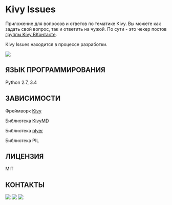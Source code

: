 Kivy Issues
===========

Приложение для вопросов и ответов по тематике Kivy. Вы можете как задать 
свой вопрос, так и ответить на чужой. По сути - это чекер постов [группы Kivy 
ВКонтакте](https://m.vk.com/kivy_ru).

Kivy Issues находится в процессе разработки.

<img src="https://raw.githubusercontent.com/HeaTTheatR/KivyIssues/master/data/images/screenshoot/previous_new.png" 
align="center"/>

ЯЗЫК ПРОГРАММИРОВАНИЯ
---------------------
Python 2.7, 3.4

ЗАВИСИМОСТИ
-----------
Фреймворк [Kivy](http://kivy.org)

Библиотека [KivyMD](https://gitlab.com/kivymd/KivyMD)

Библиотека [plyer](https://github.com/kivy/plyer)

Библиотека PIL

ЛИЦЕНЗИЯ
--------
MIT

КОНТАКТЫ
--------

<a href="https://vk.com/kivy_ru"><img src="https://raw.githubusercontent.com/HeaTTheatR/KivyIssues/master/data/images/kivy_ru.png"></a> <a href="https://habrahabr.ru/users/heattheatr/topics/"><img src="https://raw.githubusercontent.com/HeaTTheatR/KivyIssues/master/data/images/kivy_on_habr.png"></a> <a href="gorodage@gmail.com"><img src="https://raw.githubusercontent.com/HeaTTheatR/KivyIssues/master/data/images/gmail_new.png"></a>
